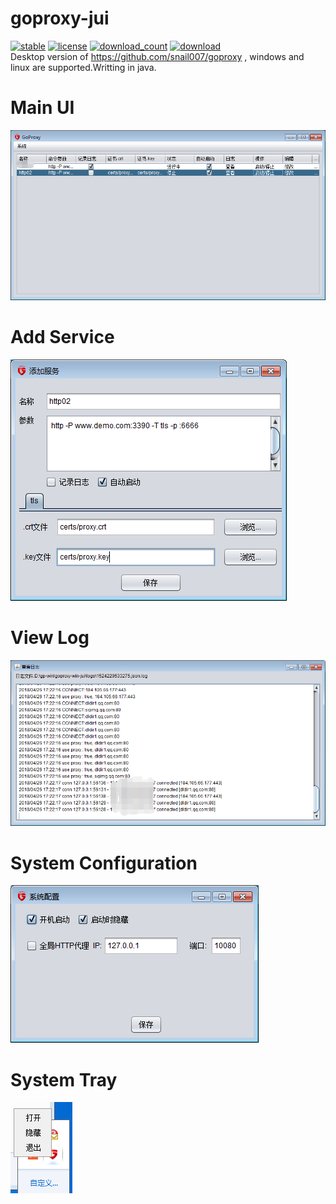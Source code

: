 # goproxy-jui
  
[![stable](https://img.shields.io/badge/stable-stable-green.svg)](https://github.com/snail007/goproxy-jui/) [![license](https://img.shields.io/github/license/snail007/goproxy-jui.svg?style=plastic)]() [![download_count](https://img.shields.io/github/downloads/snail007/goproxy-jui/total.svg?style=plastic)](https://github.com/snail007/goproxy-jui/releases) [![download](https://img.shields.io/github/release/snail007/goproxy-jui.svg?style=plastic)](https://github.com/snail007/goproxy-jui/releases)   
Desktop version of https://github.com/snail007/goproxy , windows and linux are supported.Writting in java.  

# Main UI
![main](docs/images/main.png)  

# Add Service
![add](docs/images/add.png)  

# View Log
![log](docs/images/log.png)  

# System Configuration
![config](docs/images/config.png)  

# System Tray
![tray](docs/images/tray.png)  



